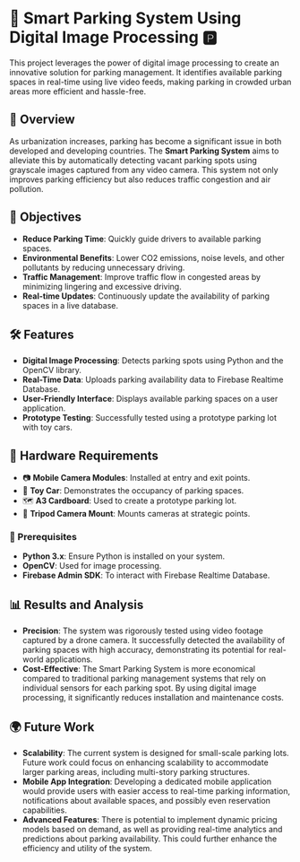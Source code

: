 # 🚗 Smart Parking System Using Digital Image Processing 🅿️

This project leverages the power of digital image processing to create an innovative solution for parking management. It identifies available parking spaces in real-time using live video feeds, making parking in crowded urban areas more efficient and hassle-free.

## 📜 Overview

As urbanization increases, parking has become a significant issue in both developed and developing countries. The **Smart Parking System** aims to alleviate this by automatically detecting vacant parking spots using grayscale images captured from any video camera. This system not only improves parking efficiency but also reduces traffic congestion and air pollution.

## 🎯 Objectives

- **Reduce Parking Time**: Quickly guide drivers to available parking spaces.
- **Environmental Benefits**: Lower CO2 emissions, noise levels, and other pollutants by reducing unnecessary driving.
- **Traffic Management**: Improve traffic flow in congested areas by minimizing lingering and excessive driving.
- **Real-time Updates**: Continuously update the availability of parking spaces in a live database.

## 🛠️ Features

- **Digital Image Processing**: Detects parking spots using Python and the OpenCV library.
- **Real-Time Data**: Uploads parking availability data to Firebase Realtime Database.
- **User-Friendly Interface**: Displays available parking spaces on a user application.
- **Prototype Testing**: Successfully tested using a prototype parking lot with toy cars.

## 🧰 Hardware Requirements

- 📷 **Mobile Camera Modules**: Installed at entry and exit points.
- 🚗 **Toy Car**: Demonstrates the occupancy of parking spaces.
- 🗺️ **A3 Cardboard**: Used to create a prototype parking lot.
- 🎥 **Tripod Camera Mount**: Mounts cameras at strategic points.

### 🚀 Prerequisites

- **Python 3.x**: Ensure Python is installed on your system.
- **OpenCV**: Used for image processing.
- **Firebase Admin SDK**: To interact with Firebase Realtime Database.

## 📊 Results and Analysis

- **Precision**: The system was rigorously tested using video footage captured by a drone camera. It successfully detected the availability of parking spaces with high accuracy, demonstrating its potential for real-world applications.
- **Cost-Effective**: The Smart Parking System is more economical compared to traditional parking management systems that rely on individual sensors for each parking spot. By using digital image processing, it significantly reduces installation and maintenance costs.

## 🌍 Future Work

- **Scalability**: The current system is designed for small-scale parking lots. Future work could focus on enhancing scalability to accommodate larger parking areas, including multi-story parking structures.
- **Mobile App Integration**: Developing a dedicated mobile application would provide users with easier access to real-time parking information, notifications about available spaces, and possibly even reservation capabilities.
- **Advanced Features**: There is potential to implement dynamic pricing models based on demand, as well as providing real-time analytics and predictions about parking availability. This could further enhance the efficiency and utility of the system.
